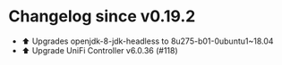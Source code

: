 # Changelog since v0.19.2
- ⬆ Upgrades openjdk-8-jdk-headless to 8u275-b01-0ubuntu1~18.04 
- ⬆️ Upgrade UniFi Controller v6.0.36 (#118) 
